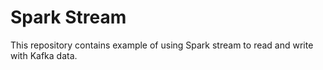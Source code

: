 # Spark Stream
This repository contains example of using Spark stream to read and write with Kafka data.